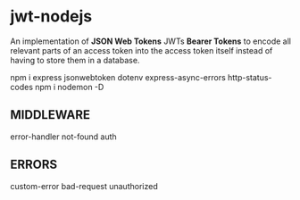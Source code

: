 # jwt-nodejs
An implementation of **JSON Web Tokens**
JWTs **Bearer Tokens** to encode all relevant parts of an access token into the access token itself instead of having to store them in a database.

npm i express jsonwebtoken dotenv express-async-errors http-status-codes
npm i nodemon -D

MIDDLEWARE
-------------
error-handler
not-found
auth

ERRORS
-------
custom-error
bad-request
unauthorized
